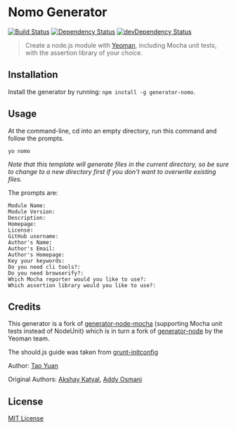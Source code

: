 # Nomo Generator

[![Build Status](https://travis-ci.org/taoyuan/generator-nomo.svg?branch=master)](https://travis-ci.org/taoyuan/generator-nomo)
[![Dependency Status](https://david-dm.org/taoyuan/generator-nomo.svg?theme=shields.io)](https://david-dm.org/taoyuan/generator-nomo)
[![devDependency Status](https://david-dm.org/taoyuan/generator-nomo/dev-status.svg?theme=shields.io)](https://david-dm.org/taoyuan/generator-nomo#info=devDependencies)

> Create a node.js module with [Yeoman](http://yeoman.io/), including Mocha unit tests, with the assertion library of your choice.

## Installation

Install the generator by running: `npm install -g generator-nomo`.


## Usage

At the command-line, cd into an empty directory, run this command and follow the prompts.

```
yo nomo
```

_Note that this template will generate files in the current directory, so be sure to change to a new directory first if you don't want to overwrite existing files._

The prompts are:

```
Module Name:
Module Version:
Description:
Homepage:
License:
GitHub username:
Author's Name:
Author's Email:
Author's Homepage:
Key your keywords:
Do you need cli tools?:
Do you need browserify?:
Which Mocha reporter would you like to use?:
Which assertion library would you like to use?:
```


## Credits
This generator is a fork of [generator-node-mocha](https://github.com/MrDHat/generator-node-mocha) (supporting Mocha unit tests instead of NodeUnit) which is in turn a fork of [generator-node](https://github.com/yeoman/generator-node) by the Yeoman team.

The should.js guide was taken from [grunt-initconfig](https://github.com/pismute/grunt-initconfig/blob/master/src/test/initconfig-test.coffee)

Author: [Tao Yuan](https://github.com/taoyuan)

Original Authors: [Akshay Katyal](https://github.com/MrDHat), [Addy Osmani](https://github.com/addyosmani)

## License

[MIT License](http://en.wikipedia.org/wiki/MIT_License)